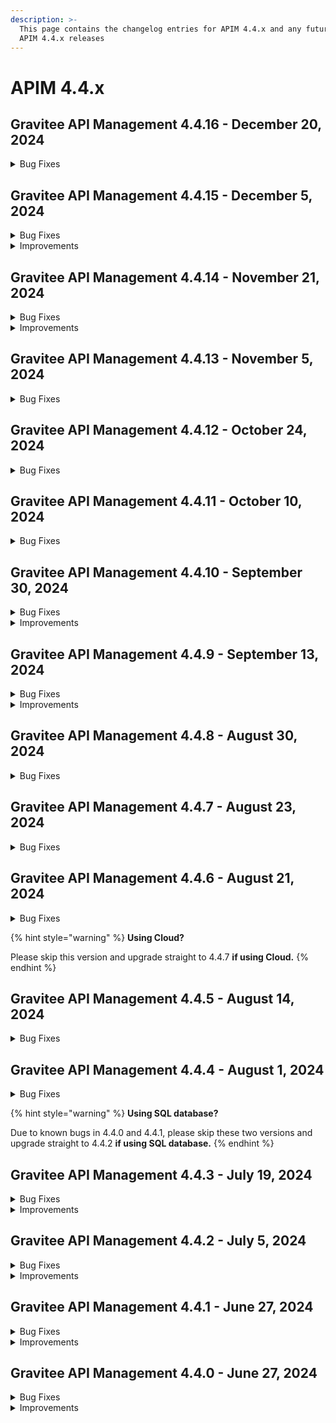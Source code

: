 ```yaml
---
description: >-
  This page contains the changelog entries for APIM 4.4.x and any future patch
  APIM 4.4.x releases
---
```


# APIM 4.4.x
 
## Gravitee API Management 4.4.16 - December 20, 2024
<details>

<summary>Bug Fixes</summary>

**Gateway**

* A WEIGHTED_ROUND_ROBIN on a unique endpoint with weight set to 0 leads to gateway thread blocked [#10241](https://github.com/gravitee-io/issues/issues/10241)

**Console**

* Empty endpoint group prevents the update of the Global Healthcheck without clear error message [#10216](https://github.com/gravitee-io/issues/issues/10216)

**Other**

* Warnings about Groovy classes  [#10219](https://github.com/gravitee-io/issues/issues/10219)
* API not deployed if OAuth 2.0 resource (Generic and AM) set with system proxy enabled [#10223](https://github.com/gravitee-io/issues/issues/10223)

</details>


 
## Gravitee API Management 4.4.15 - December 5, 2024
<details>

<summary>Bug Fixes</summary>

**Gateway**

* Websocket subprotocol doesn't work in API GW [#10023](https://github.com/gravitee-io/issues/issues/10023)
* Opensearch configuration and ism policy [#10100](https://github.com/gravitee-io/issues/issues/10100)

**Management API**

* Custom Api key is not resuable between multiple environments [#10131](https://github.com/gravitee-io/issues/issues/10131)
* Page Size Drop Down cannot exceed 100 [#10145](https://github.com/gravitee-io/issues/issues/10145)
* 500 error when listing API categories [#10158](https://github.com/gravitee-io/issues/issues/10158)
* \[APIM]\[Portal] Static data access  [#10162](https://github.com/gravitee-io/issues/issues/10162)
* Unable to find users with emails containing uppercase letters in Gravitee APIM Console and API requests [#10167](https://github.com/gravitee-io/issues/issues/10167)
* Webhook notification for Subscription_Accepted event is missing "owner" details [#10187](https://github.com/gravitee-io/issues/issues/10187)
* OpenAPI documentation "Show the URL to download the content" doesn't work [#9891](https://github.com/gravitee-io/issues/issues/9891)

**Other**

* DataDog issues with plugin v2.4.5 [#10176](https://github.com/gravitee-io/issues/issues/10176)
* Health endpoint result is impacted by filtered probes in timeout [#10189](https://github.com/gravitee-io/issues/issues/10189)
* \[gravitee-policy-cache] Timeouts occur when trying to cache a large payload [#10208](https://github.com/gravitee-io/issues/issues/10208)

</details>

<details>

<summary>Improvements</summary>

**Management API**

* Improve `/apis/{apiId}/import/swagger?definitionVersion=2.0.0` endpoint performances [#10117](https://github.com/gravitee-io/issues/issues/10117)

  Note: Two new environment variables have been introduced to enhance the configuration. The first, `documentation.audit.max-content-size`, is designed to limit the size of the content saved in audits when a Page is created during an import. The second variable, `documentation.swagger.validate-safe-content`, determines whether the content of an imported OAS is validated for safety during the import process.

</details>


 
## Gravitee API Management 4.4.14 - November 21, 2024
<details>

<summary>Bug Fixes</summary>

**Gateway**

* SSE connections receives messages to the wrong API when connected to rabbitmq  [#10020](https://github.com/gravitee-io/issues/issues/10020)

**Management API**

* API webhook notifier is not working for subscriptions [#10056](https://github.com/gravitee-io/issues/issues/10056)
* MAPI v2 : analytics : /respoinse-statuses : error 404 [#10175](https://github.com/gravitee-io/issues/issues/10175)

**Console**

* When creating an endpoint group, the page is not properly refreshed [#10129](https://github.com/gravitee-io/issues/issues/10129)

**Other**

* API CRD export mismatch on plan when using selection rules [#10179](https://github.com/gravitee-io/issues/issues/10179)

</details>

<details>

<summary>Improvements</summary>

**Other**

* Support expression language in ip filtering policy [#10142](https://github.com/gravitee-io/issues/issues/10142)

</details>


 
## Gravitee API Management 4.4.13 - November 5, 2024
<details>

<summary>Bug Fixes</summary>

**Gateway**

* Inconsistent application of validateSubscription flag [#10120](https://github.com/gravitee-io/issues/issues/10120)
* Sync process failed if subscription exists without the linked API [#10140](https://github.com/gravitee-io/issues/issues/10140)

**Management API**

* Page revisions are still present when the associated API is deleted [#10039](https://github.com/gravitee-io/issues/issues/10039)
* API webhook notifier is not working for subscriptions [#10056](https://github.com/gravitee-io/issues/issues/10056)
* Alert Templates are always created in default environment [#10126](https://github.com/gravitee-io/issues/issues/10126)

**Console**

* Code blocks and long strings of text cause overflow of documentation text in the new dev portal [#10048](https://github.com/gravitee-io/issues/issues/10048)

**Other**

* Gateways can not reconnect to the bridge mapi [#10101](https://github.com/gravitee-io/issues/issues/10101)
* \[gravitee-policy-jwt] Complete gateway disruption occurred in retrieving JWT public keys after startup under a heavy load of API calls [#10119](https://github.com/gravitee-io/issues/issues/10119)

</details>



## Gravitee API Management 4.4.12 - October 24, 2024
<details>

<summary>Bug Fixes</summary>

**Management API**

* Dictionaries not deployed after migration from 3.20.x to 4.x [#10026](https://github.com/gravitee-io/issues/issues/10026)
* User with environment role is not able to create notifications [#10068](https://github.com/gravitee-io/issues/issues/10068)

**Console**

* Unable to delete Cors Allow-Origin URL [#9765](https://github.com/gravitee-io/issues/issues/9765)
* Error on sharding tags page refresh [#10067](https://github.com/gravitee-io/issues/issues/10067)
* Rollback from history removes groups of users from API  [#10074](https://github.com/gravitee-io/issues/issues/10074)
* Upgrade nginx image to 1.27.2 [#10116](https://github.com/gravitee-io/issues/issues/10116)

**Portal**

* Swagger Documentation not showing in portal [#9946](https://github.com/gravitee-io/issues/issues/9946)
* Upgrade nginx image to 1.27.2 [#10116](https://github.com/gravitee-io/issues/issues/10116)

**Helm Charts**

* Set the HaProxy.ProxyProtocol with the Helm chart [#10027](https://github.com/gravitee-io/issues/issues/10027)

**Other**

* \[JDBC] Unable to create federation [#10107](https://github.com/gravitee-io/issues/issues/10107)

</details>

## Gravitee API Management 4.4.11 - October 10, 2024
<details>

<summary>Bug Fixes</summary>

**Gateway**

* Invalid error content/type when using v4 emulation [#9930](https://github.com/gravitee-io/issues/issues/9930)
* \[3.20.X and 4.4.X] DNS Resolution fails for hosts having more than 30 A records [#10051](https://github.com/gravitee-io/issues/issues/10051)
* \[Gateway Distributed Sync] Properly differentiate v2 from v4 API events [#10055](https://github.com/gravitee-io/issues/issues/10055)
* \[gravitee-node] Gravitee metrics return NaN [#10070](https://github.com/gravitee-io/issues/issues/10070)
* Error Key champ not present when using Response Template [#9931](https://github.com/gravitee-io/issues/issues/9931)

**Management API**

* Missing braces in webhook notifier messages when special characters are present [#9856](https://github.com/gravitee-io/issues/issues/9856)
* Debug mode not working when too many gateway started events [#9977](https://github.com/gravitee-io/issues/issues/9977)
* Issue on permissions of the ORGANIZATION_USER role [#10040](https://github.com/gravitee-io/issues/issues/10040)
* Upgrade fails from older version to 4.3.13 with SQL db [#10064](https://github.com/gravitee-io/issues/issues/10064)

**Console**

* Inconsistent display of total APIs between Dashboard and APIs page [#9868](https://github.com/gravitee-io/issues/issues/9868)
* Button color UI bug [#10035](https://github.com/gravitee-io/issues/issues/10035)

**Portal**

* Search bar not sorting results properly on portal for API [#10075](https://github.com/gravitee-io/issues/issues/10075)

**Helm Charts**

* Add serviceAccount in helm chart  [#10057](https://github.com/gravitee-io/issues/issues/10057)
* Helm Chart Issue  [#10091](https://github.com/gravitee-io/issues/issues/10091)

**Other**

* \[gravitee-policy-groovy] Groovy script compilation blocks the Vertx event loop [#9653](https://github.com/gravitee-io/issues/issues/9653)
* \[gravitee-policy-generate-jwt] Generate JWT policy generates incorrect tokens [#9975](https://github.com/gravitee-io/issues/issues/9975)

</details>


 
## Gravitee API Management 4.4.10 - September 30, 2024
<details>

<summary>Bug Fixes</summary>

**Gateway**

* Transfer subscription does not use new plan when V4 emulation is disabled [#10047](https://github.com/gravitee-io/issues/issues/10047)

**Management API**

* Scheduled requests for dynamic properties are run for each pod in a deployment [#9941](https://github.com/gravitee-io/issues/issues/9941)
*  mgmt-api ERROR i.g.r.a.s.n.i.EmailNotifierServiceImpl - No emails extracted from \[] [#9965](https://github.com/gravitee-io/issues/issues/9965)
* Dictionaries not deployed after migration from 3.20.x to 4.x [#10026](https://github.com/gravitee-io/issues/issues/10026)
* Validation for unique names is MISSING in Categories  [#10053](https://github.com/gravitee-io/issues/issues/10053)

**Console**

* Info page of API does not refresh when duplicating the API [#9790](https://github.com/gravitee-io/issues/issues/9790)
* Display issue with lateral collasped menu [#9792](https://github.com/gravitee-io/issues/issues/9792)
* API History shows warning for all policies [#9866](https://github.com/gravitee-io/issues/issues/9866)
* \[APIM] Read only Health check configuration [#9902](https://github.com/gravitee-io/issues/issues/9902)
* API Category endpoint does not work [#9906](https://github.com/gravitee-io/issues/issues/9906)
* Global Dashboard analytics. - filter by status code is not showing data as expected [#9958](https://github.com/gravitee-io/issues/issues/9958)
* Alert Engine parameter not getting updated after modification [#9972](https://github.com/gravitee-io/issues/issues/9972)
* Documentation : clicking "Reset" button doesn't work. [#9994](https://github.com/gravitee-io/issues/issues/9994)
* No display of resource property for redis cache [#10001](https://github.com/gravitee-io/issues/issues/10001)
* Not able to see API events in Dashboard [#10018](https://github.com/gravitee-io/issues/issues/10018)
* Analytics dashboard filtered become empty when a tenant is selected [#10019](https://github.com/gravitee-io/issues/issues/10019)
* Allow API member with right to Env Group to see all group member's of an API [#10021](https://github.com/gravitee-io/issues/issues/10021)
* Redirect user to login screen when JWT token has expired [#10029](https://github.com/gravitee-io/issues/issues/10029)

**Portal**

* Using EL for dynamic limit prevents API subscription through portal [#9978](https://github.com/gravitee-io/issues/issues/9978)
* Users without admin or API access cannot view application API keys in the new dev portal [#10014](https://github.com/gravitee-io/issues/issues/10014)

**Helm Charts**

* APIM Helm chart doesn't configure SSL keystore secret [#9854](https://github.com/gravitee-io/issues/issues/9854)

**Other**

* \[gravitee-entrypoint-webhook] V4 Message API Webhook Timeout Behavior [#9750](https://github.com/gravitee-io/issues/issues/9750)
* \[gravitee-policy-callout-http] Callout policy does not work as expected with fire&forget mode on v4 engine for v2 API [#9937](https://github.com/gravitee-io/issues/issues/9937)
* Command creation failure in database when illegal character is used on a message header in a webhook API [#9979](https://github.com/gravitee-io/issues/issues/9979)
* \[gravitee-policy-message-filtering] Solace Message Acknowledgement [#10010](https://github.com/gravitee-io/issues/issues/10010)
* \[gravitee-policy-data-logging-masking] DLM policies will not allow the DataDog Reporter to forward logs to DataDog if a property is not found [#10044](https://github.com/gravitee-io/issues/issues/10044)

</details>

<details>

<summary>Improvements</summary>

**Management API**

* Management API having lots of "Thread blocked" since the v4 migration [#9952](https://github.com/gravitee-io/issues/issues/9952)

</details>


 
## Gravitee API Management 4.4.9 - September 13, 2024
<details>

<summary>Bug Fixes</summary>

**Gateway**

* Debug mode can impact the sync process [#9976](https://github.com/gravitee-io/issues/issues/9976)
* Handle MongoDB timeout in GatewayNodeMetadataResolver During Installation ID Retrieval [#9982](https://github.com/gravitee-io/issues/issues/9982)

**Management API**

* Upgrade 4.2.5 -> 4.4.2 fails due to existing dashboards type column [#9893](https://github.com/gravitee-io/issues/issues/9893)
* Version is always #1 in api history [#9950](https://github.com/gravitee-io/issues/issues/9950)
* event_organizations and events_latest_organizations liquibase creation script can fail if the organization is linked to multiple environments. [#10011](https://github.com/gravitee-io/issues/issues/10011)

**Console**

* Message-level conditions not working in v4 policy studio [#9335](https://github.com/gravitee-io/issues/issues/9335)
* Unable to change allowed grant type & redirect uri for an application [#9993](https://github.com/gravitee-io/issues/issues/9993)

**Helm Charts**

* \[Helm] Gateway technical ingress miss common label [#9998](https://github.com/gravitee-io/issues/issues/9998)

**Other**

* \[gravitee-tracer-opentelemetry] JWT plan 500 error NPE [#9995](https://github.com/gravitee-io/issues/issues/9995)
* \[gravitee-policy-assign-attributes] - Assign Attributes Policy value field needs to support multiline. [#10012](https://github.com/gravitee-io/issues/issues/10012)

</details>

<details>

<summary>Improvements</summary>

**Helm Charts**

* \[Helm] rework the definition of probes startup, liveness and readiness [#9996](https://github.com/gravitee-io/issues/issues/9996)

</details>


 
## Gravitee API Management 4.4.8 - August 30, 2024
<details>

<summary>Bug Fixes</summary>

**Gateway**

* Decrypt api properties using debug mode [#9943](https://github.com/gravitee-io/issues/issues/9943)
* Impossible to create Date from string in groovy scripts [#9967](https://github.com/gravitee-io/issues/issues/9967)
* XPath not working as expected in gravitee expression language [#9974](https://github.com/gravitee-io/issues/issues/9974)

**Management API**

* Unresponsive/slow UI when emails are sent in APIM 3.x, 4.x [#9522](https://github.com/gravitee-io/issues/issues/9522)

**Console**

* Inappropriate rights for users [#9875](https://github.com/gravitee-io/issues/issues/9875)

</details>


 
## Gravitee API Management 4.4.7 - August 23, 2024
<details>

<summary>Bug Fixes</summary>

**Gateway**

* Unable to start the Gateway when cloud enabled [#9954](https://github.com/gravitee-io/issues/issues/9954)

</details>


 
## Gravitee API Management 4.4.6 - August 21, 2024
<details>

<summary>Bug Fixes</summary>

**Gateway**

* gRPC APIs latency on remote gRPC backend with large response payloads  [#9949](https://github.com/gravitee-io/issues/issues/9949)

**Console**

* gRPC APIs latency on remote gRPC backend with large response payloads  [#9949](https://github.com/gravitee-io/issues/issues/9949)

</details>

{% hint style="warning" %}
**Using Cloud?**&#x20;

Please skip this version and upgrade straight to 4.4.7 **if using Cloud.**&#x20;
{% endhint %}


 
## Gravitee API Management 4.4.5 - August 14, 2024
<details>

<summary>Bug Fixes</summary>

**Gateway**

* Memory leak when using rate-limit with non-responsive Redis [#9928](https://github.com/gravitee-io/issues/issues/9928)
* V4 api redeployments causes memory leak [#9936](https://github.com/gravitee-io/issues/issues/9936)

**Management API**

* Total APIs for Portal API Category endpoint always returns 0 [#9922](https://github.com/gravitee-io/issues/issues/9922)
* Re: \[APIM/Gateway] Override an email template doesn't work [#9934](https://github.com/gravitee-io/issues/issues/9934)

**Console**

* Application names overflow container under API, Plans and Subscriptions [#9872](https://github.com/gravitee-io/issues/issues/9872)
* UI Doesn't work behind google's Identity-Aware Proxy [#9919](https://github.com/gravitee-io/issues/issues/9919)

</details>


 
## Gravitee API Management 4.4.4 - August 1, 2024
<details>

<summary>Bug Fixes</summary>

**Gateway**

* Request timeout in JWT Plan  [#9911](https://github.com/gravitee-io/issues/issues/9911)
* Request timeout when HTTP callout policy with system proxy

**Management API**

* Missing semicolon in Subscriptions Export [#9878](https://github.com/gravitee-io/issues/issues/9878)

**Console**

* Logs Have No Option to Be Opened in New Tab/Window [#9764](https://github.com/gravitee-io/issues/issues/9764)
* Creating a personal token with the same name does not trigger a visual warning [#9873](https://github.com/gravitee-io/issues/issues/9873)

**Other**

* Upgrade failed from 4.3.1 to 4.4.2  [#9901](https://github.com/gravitee-io/issues/issues/9901)
* APIM RPM installation overwrite portal configuration [#9914](https://github.com/gravitee-io/issues/issues/9914)

</details>

{% hint style="warning" %}
**Using SQL database?**&#x20;

Due to known bugs in 4.4.0 and 4.4.1, please skip these two versions and upgrade straight to 4.4.2 **if using SQL database.**&#x20;
{% endhint %}



## Gravitee API Management 4.4.3 - July 19, 2024
<details>

<summary>Bug Fixes</summary>

**Gateway**

* OpenSSL is not available any more [#9849](https://github.com/gravitee-io/issues/issues/9849)
* Gateway Unhealthy when rate limit repository is set to none [#9869](https://github.com/gravitee-io/issues/issues/9869)

**Management API**

* We do not allow a different DNS for the API of the portal and the console [#9721](https://github.com/gravitee-io/issues/issues/9721)
* OpenSSL is not available any more [#9849](https://github.com/gravitee-io/issues/issues/9849)
* JDBC Connection Pool Management Error - follow up ticket [#9851](https://github.com/gravitee-io/issues/issues/9851)

**Console**

* Non idempotent operation when creating APIs/Appplications/Users [#9688](https://github.com/gravitee-io/issues/issues/9688)

**Helm Charts**

* We do not allow a different DNS for the API of the portal and the console [#9721](https://github.com/gravitee-io/issues/issues/9721)

</details>

<details>

<summary>Improvements</summary>

**Console**

* Paginated audit events loading to avoid memory issues [#9768](https://github.com/gravitee-io/issues/issues/9768)

</details>



## Gravitee API Management 4.4.2 - July 5, 2024

<details>

<summary>Bug Fixes</summary>

**Gateway**

* Upgrade to gio 4.4.0 corrupts API Keys [#9834](https://github.com/gravitee-io/issues/issues/9834)
* Add Base64 class in Expression Language whitelist [#9850](https://github.com/gravitee-io/issues/issues/9850)

**Management API**

* Endpoint's target url can be saved with a space or tab [#9791](https://github.com/gravitee-io/issues/issues/9791)
* Unable delete existing PAT tokens [#9801](https://github.com/gravitee-io/issues/issues/9801)
* Error on platform analytics and logs screens when too many applications and/or APIs [#9823](https://github.com/gravitee-io/issues/issues/9823)

**Console**

* Cannot Save Dashboard Updates in UI [#9771](https://github.com/gravitee-io/issues/issues/9771)
* Unable to Add Members to Group During Group Creation [#9783](https://github.com/gravitee-io/issues/issues/9783)
* Endpoint's target url can be saved with a space or tab [#9791](https://github.com/gravitee-io/issues/issues/9791)
* Policy - losing focus when opening documentation [#9802](https://github.com/gravitee-io/issues/issues/9802)
* Dashboard widget not working [#9820](https://github.com/gravitee-io/issues/issues/9820)
* Client Id not saved between Security section and subscriptions during application creation [#9828](https://github.com/gravitee-io/issues/issues/9828)
* JSON to XML policy does not work with default configuration for V4 proxy APIs [#9833](https://github.com/gravitee-io/issues/issues/9833)

**Portal**

* \[portal-next] Curl command for API key in new portal is incorrect [#9843](https://github.com/gravitee-io/issues/issues/9843)

**Other**

* \[gravitee-resource-oauth2-provider-keycloak] Update of 'gravitee-resource-oauth2-provider-keycloak' Plugin [#9628](https://github.com/gravitee-io/issues/issues/9628)
* \[JDBC] Liquibase errors on upgrade to 4.4.x [#9835](https://github.com/gravitee-io/issues/issues/9835)
* \[JDBC] Getting bad SQL grammar exception when querying JDBC access points with pagination [#9836](https://github.com/gravitee-io/issues/issues/9836)

</details>

<details>

<summary>Improvements</summary>

**Management API**

* PrimaryOwner not given in list of APIs [#9678](https://github.com/gravitee-io/issues/issues/9678)
* Improve API synchronization state computation [#9852](https://github.com/gravitee-io/issues/issues/9852)

</details>



## Gravitee API Management 4.4.1 - June 27, 2024

<details>

<summary>Bug Fixes</summary>

**Gateway**

* 500 Internal server error when logs enabled [#9719](https://github.com/gravitee-io/issues/issues/9719)
* Enabled Logging with condition does not work properly [#9756](https://github.com/gravitee-io/issues/issues/9756)

**Management API**

* Override an email template with multiple REST API [#9445](https://github.com/gravitee-io/issues/issues/9445)
* Cannot Create Local User (no email to set password) [#9680](https://github.com/gravitee-io/issues/issues/9680)
* Error in Gravitee OpenAPI spec [#9711](https://github.com/gravitee-io/issues/issues/9711)
* Improve V4 analytics performance [#9810](https://github.com/gravitee-io/issues/issues/9810)
* Unable to access portal from the redirection link [#9815](https://github.com/gravitee-io/issues/issues/9815)
* \[Multi-tenant] The link in the user creation email is invalid [#9816](https://github.com/gravitee-io/issues/issues/9816)
* \[Multi-tenant] The link in the subscription email is invalid [#9817](https://github.com/gravitee-io/issues/issues/9817)

**Console**

* Correct API properties Expression Language for v4 APIs [#9694](https://github.com/gravitee-io/issues/issues/9694)
* When updating a service account email through API, no mail validation is performed [#9709](https://github.com/gravitee-io/issues/issues/9709)
* Enabled Logging with condition does not work properly [#9756](https://github.com/gravitee-io/issues/issues/9756)

**Helm Charts**

* Missing hazelcast dependency in updater mode [#9809](https://github.com/gravitee-io/issues/issues/9809)

**Other**

* \[gravitee-policy-ipfiltering] CIDR block /32 (single IP) not working in the IP Filtering Policy [#9602](https://github.com/gravitee-io/issues/issues/9602)
* \[gravitee-policy-jwt] 500 error on jwt plan with GATEWAY\_KEYS when using "Emulate v4 engine" [#9693](https://github.com/gravitee-io/issues/issues/9693)
* \[MongoDb] Upgraders should use prefix for collection names [#9807](https://github.com/gravitee-io/issues/issues/9807)
* \[JDBC] Unable to search subscription with Postgresql [#9808](https://github.com/gravitee-io/issues/issues/9808)
* \[MongoDb] Api keys do not have the environment field [#9811](https://github.com/gravitee-io/issues/issues/9811)
* \[MongoDb] Subscription environment is erase when updating a subscription [#9812](https://github.com/gravitee-io/issues/issues/9812)

</details>

<details>

<summary>Improvements</summary>

**Management API**

* The name of API/Application/Plan is not given in list of API's subscriptions [#9679](https://github.com/gravitee-io/issues/issues/9679)

**Other**

* \[gravitee-policy-aws-lambda] Allow to dynamically configure AWS policy credentials [#9444](https://github.com/gravitee-io/issues/issues/9444)

</details>



## Gravitee API Management 4.4.0 - June 27, 2024

<details>

<summary>Bug Fixes</summary>

**Gateway**

* Error in the gateway when upgrading connection from http1.1 to http2 [#9757](https://github.com/gravitee-io/issues/issues/9757)
* Socket.io disconnect/reconnect latency [#9766](https://github.com/gravitee-io/issues/issues/9766)

**Management API**

* Pushing an API with API Designer fails [#9761](https://github.com/gravitee-io/issues/issues/9761)
* Inheritance of a V2 API endpoint configuration is not set when importing an OpenAPI spec [#9775](https://github.com/gravitee-io/issues/issues/9775)

**Console**

* Application analytics view logs navigation with filters [#9762](https://github.com/gravitee-io/issues/issues/9762)
* Login via OIDC on Management Console not possible [#9769](https://github.com/gravitee-io/issues/issues/9769)
* Transfer ownership to group shows as option for applications [#9774](https://github.com/gravitee-io/issues/issues/9774)
* Endpoint configuration enable proxy setup just after creation of endpoint [#9780](https://github.com/gravitee-io/issues/issues/9780)
* Filter on 208 status code not available [#9784](https://github.com/gravitee-io/issues/issues/9784)
* IDP Logout does not contain the correct subpath for console. [#9786](https://github.com/gravitee-io/issues/issues/9786)
* Display issues in token generation modal [#9793](https://github.com/gravitee-io/issues/issues/9793)
* In some cases it is difficult to view the configuration in the history menu. [#9800](https://github.com/gravitee-io/issues/issues/9800)

**Portal**

* Current portal incorrectly handles case where API description is "null" [#9785](https://github.com/gravitee-io/issues/issues/9785)
* Documentation too slow [#9788](https://github.com/gravitee-io/issues/issues/9788)

**Other**

* \[gravitee-policy-json-validation] v4 Policy Studio UI doesn't support multi-line values [#9799](https://github.com/gravitee-io/issues/issues/9799)

</details>

<details>

<summary>Improvements</summary>

**Other**

* \[gravitee-policy-groovy] Have access to the binary value of a message content [#9767](https://github.com/gravitee-io/issues/issues/9767)
* \[gravitee-endpoint-kafka] Add a option on kafka endpoint to remove Confluent Wire format header [#9795](https://github.com/gravitee-io/issues/issues/9795)

</details>
